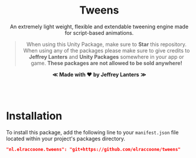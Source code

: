 <div align="center">
  
# Tweens

An extremely light weight, flexible and extendable tweening engine made for script-based animations.

> When using this Unity Package, make sure to **Star** this repository. When using any of the packages please make sure to give credits to **Jeffrey Lanters** and **Unity Packages** somewhere in your app or game. **These packages are not allowed to be sold anywhere!**

**&Lt;**
**Made with &hearts; by Jeffrey Lanters**
**&Gt;**

<br/><br/>

</div>

# Installation

To install this package, add the following line to your `manifest.json` file located within your project's packages directory.

```json
"nl.elraccoone.tweens": "git+https://github.com/elraccoone/tweens"
```

